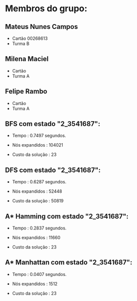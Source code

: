 # Membros do grupo:
## Mateus Nunes Campos 
- Cartão 00268613 
- Turma B
## Milena Maciel
- Cartão 
- Turma A
## Felipe Rambo
- Cartão
- Turma A


## BFS com estado "2_3541687": 

- Tempo : 0.7497 segundos.

- Nós expandidos : 104021

- Custo da solução : 23


## DFS com estado "2_3541687": 

- Tempo : 0.6287 segundos.

- Nós expandidos : 52448

- Custo da solução : 50819


## A* Hamming com estado "2_3541687": 

- Tempo : 0.2837 segundos.

- Nós expandidos : 11660

- Custo da solução : 23

 
## A* Manhattan com estado "2_3541687": 

- Tempo : 0.0407 segundos.

- Nós expandidos : 1512

- Custo da solução : 23

